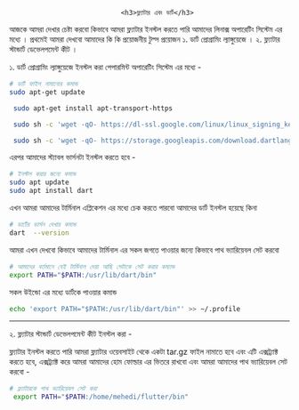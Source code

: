                                 <h3>ফ্ল্যাটার এবং ডার্ট</h3> 
আজকে আমরা  দেখার চেষ্টা করবো কিভাবে আমরা ফ্ল্যাটার ইনস্টল করতে পারি আমাদের লিনাক্স অপারেটিং সিস্টেম এর মধ্যে ।
প্রথমেই আমরা দেখবো আমাদের কি কি প্রয়োজনীয় টুল্স প্রয়োজন 
        ১. ডার্ট প্রোগ্রামিং ল্যাঙ্গুয়েজে । 
        ২. ফ্ল্যাটার স্টান্ডার্ট ডেভেলপমেন্ট কীট ।

১. ডার্ট প্রোগ্রামিং ল্যাঙ্গুয়েজে ইনস্টল করা পেপারমিন্ট অপারেটিং সিস্টেম এর মধ্যে -

```sh
# ডার্ট ফাইল নামানোর কমান্ড 
sudo apt-get update

 sudo apt-get install apt-transport-https

 sudo sh -c 'wget -qO- https://dl-ssl.google.com/linux/linux_signing_key.pub | apt-key add -'

 sudo sh -c 'wget -qO- https://storage.googleapis.com/download.dartlang.org/linux/debian/dart_stable.list > /etc/apt/sources.list.d/dart_stable.list'
```   
এরপর আমাদের স্ট্যাবল ভার্সনটা ইনস্টল করতে হবে -
```sh
# ইনস্টল করার জন্যে কমান্ড 
sudo apt update 
sudo apt install dart  

```

এখন আমরা আমাদের টার্মিনাল এপ্লিকেশন এর মধ্যে চেক করতে পারবো আমাদের ডার্ট ইনস্টল হয়েছে কিনা 
```sh
# ডার্টের ভার্সন দেখার কমান্ড 
dart  --version  
```

আমরা এখন দেখবো কিভাবে আমাদের টার্মিনাল এর সকল জগতে পাওয়ার জন্যে কিভাবে পাথ ভ্যারিয়েবল সেট করবো 

```sh
# আমাদের বর্তমানে যেই টার্মিনাল দেয়া আছি সেটাকে সেট করার কম্যান্ড 
export PATH="$PATH:/usr/lib/dart/bin" 
```

সকল উইন্ডো এর মধ্যে ডার্টকে পাওয়ার কমান্ড 
```sh 
echo 'export PATH="$PATH:/usr/lib/dart/bin"' >> ~/.profile
```

<hr/>

২. ফ্ল্যাটার স্টান্ডার্ট ডেভেলপমেন্ট কীট ইনস্টল করা -

ফ্ল্যাটার ইনস্টল করতে পারি আমরা ফ্ল্যাটার ওয়েবসাইট থেকে একটা tar.gz  ফাইল নামাতে হবে এবং এটি এক্সট্র্যাক্ট করতে হবে, এক্সট্র্যাক্ট করে আমরা আমাদের হোম ফোল্ডার এর ভিতরে রাখবো এবং আমরা আমাদের পাথ ভ্যারিয়েবল সেট করবো -
```sh
# ফ্ল্যাটারকে পাথ ভ্যারিয়েবল সেট করা 
 export PATH="$PATH:/home/mehedi/flutter/bin" 
```
